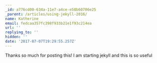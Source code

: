 ```yaml
---
_id: a776cd00-634a-11e7-a4ce-e58b60706e25
_parent: /articles/using-jekyll-2016/
name: Katherine
email: fedcaa357fc398f933b21e1f93c214ea
url: ''
replying_to: ''
hidden: ''
date: '2017-07-07T19:29:55.257Z'
---
```


Thanks so much for posting this! I am starting jekyll and this is so useful
